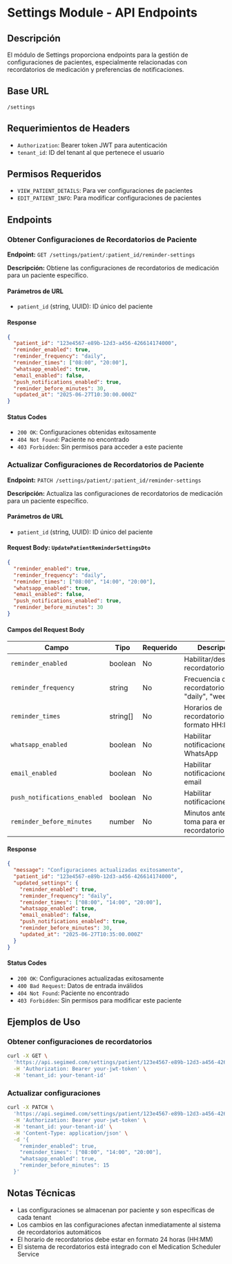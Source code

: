 # Settings Module - API Endpoints

## Descripción

El módulo de Settings proporciona endpoints para la gestión de configuraciones de pacientes, especialmente relacionadas con recordatorios de medicación y preferencias de notificaciones.

## Base URL

`/settings`

## Requerimientos de Headers

- `Authorization`: Bearer token JWT para autenticación
- `tenant_id`: ID del tenant al que pertenece el usuario

## Permisos Requeridos

- `VIEW_PATIENT_DETAILS`: Para ver configuraciones de pacientes
- `EDIT_PATIENT_INFO`: Para modificar configuraciones de pacientes

## Endpoints

### Obtener Configuraciones de Recordatorios de Paciente

**Endpoint:** `GET /settings/patient/:patient_id/reminder-settings`

**Descripción:** Obtiene las configuraciones de recordatorios de medicación para un paciente específico.

#### Parámetros de URL

- `patient_id` (string, UUID): ID único del paciente

#### Response

```json
{
  "patient_id": "123e4567-e89b-12d3-a456-426614174000",
  "reminder_enabled": true,
  "reminder_frequency": "daily",
  "reminder_times": ["08:00", "20:00"],
  "whatsapp_enabled": true,
  "email_enabled": false,
  "push_notifications_enabled": true,
  "reminder_before_minutes": 30,
  "updated_at": "2025-06-27T10:30:00.000Z"
}
```

#### Status Codes

- `200 OK`: Configuraciones obtenidas exitosamente
- `404 Not Found`: Paciente no encontrado
- `403 Forbidden`: Sin permisos para acceder a este paciente

### Actualizar Configuraciones de Recordatorios de Paciente

**Endpoint:** `PATCH /settings/patient/:patient_id/reminder-settings`

**Descripción:** Actualiza las configuraciones de recordatorios de medicación para un paciente específico.

#### Parámetros de URL

- `patient_id` (string, UUID): ID único del paciente

#### Request Body: `UpdatePatientReminderSettingsDto`

```json
{
  "reminder_enabled": true,
  "reminder_frequency": "daily",
  "reminder_times": ["08:00", "14:00", "20:00"],
  "whatsapp_enabled": true,
  "email_enabled": false,
  "push_notifications_enabled": true,
  "reminder_before_minutes": 30
}
```

#### Campos del Request Body

| Campo                        | Tipo     | Requerido | Descripción                                       |
| ---------------------------- | -------- | --------- | ------------------------------------------------- |
| `reminder_enabled`           | boolean  | No        | Habilitar/deshabilitar recordatorios              |
| `reminder_frequency`         | string   | No        | Frecuencia de recordatorios: "daily", "weekly"    |
| `reminder_times`             | string[] | No        | Horarios de recordatorios en formato HH:MM        |
| `whatsapp_enabled`           | boolean  | No        | Habilitar notificaciones por WhatsApp             |
| `email_enabled`              | boolean  | No        | Habilitar notificaciones por email                |
| `push_notifications_enabled` | boolean  | No        | Habilitar notificaciones push                     |
| `reminder_before_minutes`    | number   | No        | Minutos antes de la toma para enviar recordatorio |

#### Response

```json
{
  "message": "Configuraciones actualizadas exitosamente",
  "patient_id": "123e4567-e89b-12d3-a456-426614174000",
  "updated_settings": {
    "reminder_enabled": true,
    "reminder_frequency": "daily",
    "reminder_times": ["08:00", "14:00", "20:00"],
    "whatsapp_enabled": true,
    "email_enabled": false,
    "push_notifications_enabled": true,
    "reminder_before_minutes": 30,
    "updated_at": "2025-06-27T10:35:00.000Z"
  }
}
```

#### Status Codes

- `200 OK`: Configuraciones actualizadas exitosamente
- `400 Bad Request`: Datos de entrada inválidos
- `404 Not Found`: Paciente no encontrado
- `403 Forbidden`: Sin permisos para modificar este paciente

## Ejemplos de Uso

### Obtener configuraciones de recordatorios

```bash
curl -X GET \
  'https://api.segimed.com/settings/patient/123e4567-e89b-12d3-a456-426614174000/reminder-settings' \
  -H 'Authorization: Bearer your-jwt-token' \
  -H 'tenant_id: your-tenant-id'
```

### Actualizar configuraciones

```bash
curl -X PATCH \
  'https://api.segimed.com/settings/patient/123e4567-e89b-12d3-a456-426614174000/reminder-settings' \
  -H 'Authorization: Bearer your-jwt-token' \
  -H 'tenant_id: your-tenant-id' \
  -H 'Content-Type: application/json' \
  -d '{
    "reminder_enabled": true,
    "reminder_times": ["08:00", "14:00", "20:00"],
    "whatsapp_enabled": true,
    "reminder_before_minutes": 15
  }'
```

## Notas Técnicas

- Las configuraciones se almacenan por paciente y son específicas de cada tenant
- Los cambios en las configuraciones afectan inmediatamente al sistema de recordatorios automáticos
- El horario de recordatorios debe estar en formato 24 horas (HH:MM)
- El sistema de recordatorios está integrado con el Medication Scheduler Service
